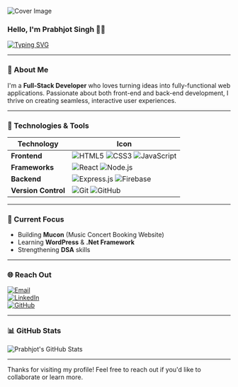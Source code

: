 ![Cover Image](https://i.pinimg.com/1200x/90/03/87/900387abdc1854f66046b50cc5fcfdd9.jpg)
### Hello, I'm Prabhjot Singh 👋🏻
[![Typing SVG](https://readme-typing-svg.demolab.com?font=inter&size=15&weight=900&duration=2000&pause=300&color=2EB0D7&background=E302FF00&random=true&width=435&height=40&lines=Full-Stack+Developer;Front-End+Developer;Back-End+Developer;Software+Engineer+(Entry-Level);WordPress+Developer+(Junior))](https://git.io/typing-svg)


---

### 🌟 About Me

I'm a **Full-Stack Developer** who loves turning ideas into fully-functional web applications. Passionate about both front-end and back-end development, I thrive on creating seamless, interactive user experiences.

---

### 🔧 Technologies & Tools

| **Technology**          | **Icon**                     |
| ----------------------- | ---------------------------- |
| **Frontend**            | ![HTML5](https://img.shields.io/badge/HTML5-E34F26?style=for-the-badge&logo=html5&logoColor=white) ![CSS3](https://img.shields.io/badge/CSS3-1572B6?style=for-the-badge&logo=css3&logoColor=white) ![JavaScript](https://img.shields.io/badge/JavaScript-F7DF1E?style=for-the-badge&logo=javascript&logoColor=black) |
| **Frameworks**          | ![React](https://img.shields.io/badge/React-61DAFB?style=for-the-badge&logo=react&logoColor=black) ![Node.js](https://img.shields.io/badge/Node.js-339933?style=for-the-badge&logo=node.js&logoColor=white) |
| **Backend**             | ![Express.js](https://img.shields.io/badge/Express.js-000000?style=for-the-badge&logo=express&logoColor=white) ![Firebase](https://img.shields.io/badge/Firebase-FFCB2F?style=for-the-badge&logo=firebase&logoColor=black) |
| **Version Control**     | ![Git](https://img.shields.io/badge/Git-F05032?style=for-the-badge&logo=git&logoColor=white) ![GitHub](https://img.shields.io/badge/GitHub-181717?style=for-the-badge&logo=github&logoColor=white) |

---

### 🎯 Current Focus

- Building **Mucon** (Music Concert Booking Website)
- Learning **WordPress** & **.Net Framework**
- Strengthening **DSA** skills

---

### 🌐 Reach Out

[![Email](https://img.shields.io/badge/Email-prabdot%40gmail.com-blue?style=for-the-badge&logo=gmail&logoColor=white)](mailto:prabdot@gmail.com)  
[![LinkedIn](https://img.shields.io/badge/LinkedIn-Prabhjot%20Singh-blue?style=for-the-badge&logo=linkedin&logoColor=white)](https://www.linkedin.com/in/prabhjot-singh)  
[![GitHub](https://img.shields.io/badge/GitHub-Prabhjot%20Projects-black?style=for-the-badge&logo=github&logoColor=white)](https://github.com/Prabhjot-Projects)

---

### 📊 GitHub Stats

![Prabhjot's GitHub Stats](https://github-readme-stats.vercel.app/api?username=Prabhjot-Projects&show_icons=true&count_private=true&hide=prs&theme=radical)

---

Thanks for visiting my profile! Feel free to reach out if you'd like to collaborate or learn more.
